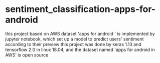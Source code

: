 # sentiment_classification-apps-for-android
this project based on AWS dataset 'apps for android ' is implemented by jupyter notebook, which set up a model to predict users' sentiment according to their preview
this project was done by keras 1.13 and tensorflow 2.0 in linux 18.04, and the dataset named 'apps for android in AWS' is open source
